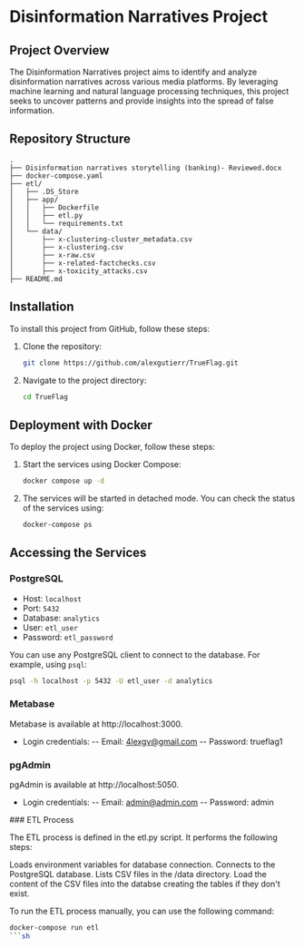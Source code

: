 # Disinformation Narratives Project

## Project Overview

The Disinformation Narratives project aims to identify and analyze disinformation narratives across various media platforms. By leveraging machine learning and natural language processing techniques, this project seeks to uncover patterns and provide insights into the spread of false information.

## Repository Structure
```
.
├── Disinformation narratives storytelling (banking)- Reviewed.docx
├── docker-compose.yaml
├── etl/
│   ├── .DS_Store
│   ├── app/
│   │   ├── Dockerfile
│   │   ├── etl.py
│   │   └── requirements.txt
│   └── data/
│       ├── x-clustering-cluster_metadata.csv
│       ├── x-clustering.csv
│       ├── x-raw.csv
│       ├── x-related-factchecks.csv
│       ├── x-toxicity_attacks.csv
├── README.md
````

## Installation

To install this project from GitHub, follow these steps:

1. Clone the repository:
    ```sh
    git clone https://github.com/alexgutierr/TrueFlag.git
    ```

2. Navigate to the project directory:
    ```sh
    cd TrueFlag
    ```

## Deployment with Docker

To deploy the project using Docker, follow these steps:

1. Start the services using Docker Compose:
    ```sh
    docker compose up -d
    ```

2. The services will be started in detached mode. You can check the status of the services using:
    ```sh
    docker-compose ps
    ```

## Accessing the Services

### PostgreSQL

- Host: `localhost`
- Port: `5432`
- Database: `analytics`
- User: `etl_user`
- Password: `etl_password`

You can use any PostgreSQL client to connect to the database. For example, using `psql`:
```sh
psql -h localhost -p 5432 -U etl_user -d analytics
```

### Metabase

Metabase is available at http://localhost:3000.
- Login credentials:
-- Email: 4lexgv@gmail.com
-- Password: trueflag1

### pgAdmin

pgAdmin is available at http://localhost:5050.

- Login credentials:
-- Email: admin@admin.com
-- Password: admin

### ETL Process

The ETL process is defined in the etl.py script. It performs the following steps:

Loads environment variables for database connection.
Connects to the PostgreSQL database.
Lists CSV files in the /data directory.
Load the content of the CSV files into the databse creating the tables if they don't exist.


To run the ETL process manually, you can use the following command:
```sh
docker-compose run etl
```sh
